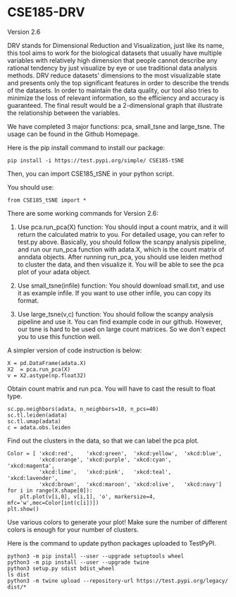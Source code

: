 # CSE185-DRV
Version 2.6

DRV stands for Dimensional Reduction and Visualization, just like its name, this tool aims to work for the biological datasets that usually have multiple variables with relatively high dimension that people cannot describe any rational tendency by just visualize by eye or use traditional data analysis methods. DRV reduce datasets' dimensions to the most visualizable state and presents only the top significant features in order to describe the trends of the datasets. In order to maintain the data quality, our tool also tries to minimize the loss of relevant information, so the efficiency and accuracy is guaranteed. The final result would be a 2-dimensional graph that illustrate the relationship between the variables.

We have completed 3 major functions: pca, small_tsne and large_tsne. The usage can be found in the Github Homepage.

Here is the pip install command to install our package:
```
pip install -i https://test.pypi.org/simple/ CSE185-tSNE
```
Then, you can import CSE185_tSNE in your python script.

You should use:
```
from CSE185_tSNE import *
```

There are some working commands for Version 2.6:

1. Use pca.run_pca(X) function: You should input a count matrix, and it will return the calculated matrix to you. For detailed usage, you can refer to test.py above. Basically, you should follow the scanpy analysis pipeline, and run our run_pca function with adata.X, which is the count matrix of anndata objects. After running run_pca, you should use leiden method to cluster the data, and then visualize it. You will be able to see the pca plot of your adata object.

2. Use small_tsne(infile) function: You should download small.txt, and use it as example infile. If you want to use other infile, you can copy its format. 

3. Use large_tsne(v,c) function: You should follow the scanpy analysis pipeline and use it. You can find example code in our github. However, our tsne is hard to be used on large count matrices. So we don't expect you to use this function well.

A simpler version of code instruction is below:
```
X = pd.DataFrame(adata.X)
X2  = pca.run_pca(X)
v = X2.astype(np.float32)
```
Obtain count matrix and run pca. You will have to cast the result to float type.
```
sc.pp.neighbors(adata, n_neighbors=10, n_pcs=40)
sc.tl.leiden(adata)
sc.tl.umap(adata)
c = adata.obs.leiden
```
Find out the clusters in the data, so that we can label the pca plot.
```
Color = [ 'xkcd:red',    'xkcd:green',  'xkcd:yellow',  'xkcd:blue',
          'xkcd:orange', 'xkcd:purple', 'xkcd:cyan',    'xkcd:magenta',
          'xkcd:lime',   'xkcd:pink',   'xkcd:teal',    'xkcd:lavender',
          'xkcd:brown',  'xkcd:maroon', 'xkcd:olive',   'xkcd:navy']
for i in range(X.shape[0]):
    plt.plot(v[i,0], v[i,1], 'o', markersize=4, mfc='w',mec=Color[int(c[i])])
plt.show()
```
Use various colors to generate your plot! Make sure the number of different colors is enough for your number of clusters.

Here is the command to update python packages uploaded to TestPyPI.
```
python3 -m pip install --user --upgrade setuptools wheel
python3 -m pip install --user --upgrade twine
python3 setup.py sdist bdist_wheel
ls dist
python3 -m twine upload --repository-url https://test.pypi.org/legacy/ dist/*
```
